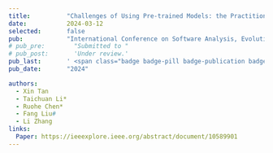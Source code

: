 ```yaml
---
title:          "Challenges of Using Pre-trained Models: the Practitioners’ Perspective"
date:           2024-03-12
selected:       false
pub:            "International Conference on Software Analysis, Evolution and Reengineering (SANER'24)"
# pub_pre:        "Submitted to "
# pub_post:       'Under review.'
pub_last:       ' <span class="badge badge-pill badge-publication badge-success">CCF-B</span>'
pub_date:       "2024"

authors:
  - Xin Tan
  - Taichuan Li*
  - Ruohe Chen*
  - Fang Liu#
  - Li Zhang
links:
  Paper: https://ieeexplore.ieee.org/abstract/document/10589901
---
```


